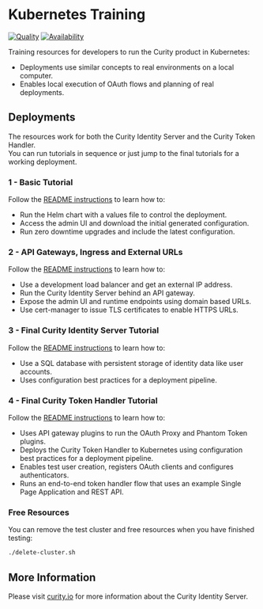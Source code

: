 # Kubernetes Training

[![Quality](https://img.shields.io/badge/quality-demo-red)](https://curity.io/resources/code-examples/status/)
[![Availability](https://img.shields.io/badge/availability-source-blue)](https://curity.io/resources/code-examples/status/)

Training resources for developers to run the Curity product in Kubernetes:

- Deployments use similar concepts to real environments on a local computer.
- Enables local execution of OAuth flows and planning of real deployments.

## Deployments

The resources work for both the Curity Identity Server and the Curity Token Handler.\
You can run tutorials in sequence or just jump to the final tutorials for a working deployment.

### 1 - Basic Tutorial

Follow the [README instructions](./1-basic-tutorial/README.md) to learn how to:

- Run the Helm chart with a values file to control the deployment.
- Access the admin UI and download the initial generated configuration.
- Run zero downtime upgrades and include the latest configuration.

### 2 - API Gateways, Ingress and External URLs

Follow the [README instructions](./2-ingress-tutorial/README.md) to learn how to:

- Use a development load balancer and get an external IP address.
- Run the Curity Identity Server behind an API gateway.
- Expose the admin UI and runtime endpoints using domain based URLs.
- Use cert-manager to issue TLS certificates to enable HTTPS URLs.

### 3 - Final Curity Identity Server Tutorial

Follow the [README instructions](./3-curity-identity-server/README.md) to learn how to:

- Use a SQL database with persistent storage of identity data like user accounts.
- Uses configuration best practices for a deployment pipeline.

### 4 - Final Curity Token Handler Tutorial

Follow the [README instructions](./4-curity-token-handler/README.md) to learn how to:

- Uses API gateway plugins to run the OAuth Proxy and Phantom Token plugins.
- Deploys the Curity Token Handler to Kubernetes using configuration best practices for a deployment pipeline.
- Enables test user creation, registers OAuth clients and configures authenticators.
- Runs an end-to-end token handler flow that uses an example Single Page Application and REST API.

### Free Resources

You can remove the test cluster and free resources when you have finished testing:

```bash
./delete-cluster.sh
```

## More Information

Please visit [curity.io](https://curity.io/) for more information about the Curity Identity Server.

